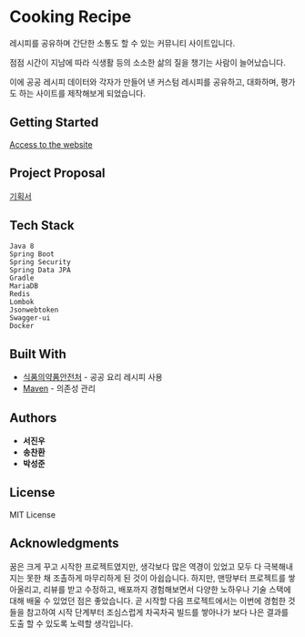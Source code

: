 # Cooking Recipe

레시피를 공유하며 간단한 소통도 할 수 있는 커뮤니티 사이트입니다.

점점 시간이 지남에 따라 식생활 등의 소소한 삶의 질을 챙기는 사람이 늘어났습니다.

이에 공공 레시피 데이터와 각자가 만들어 낸 커스텀 레시피를 공유하고, 대화하며, 평가도 하는 사이트를 제작해보게 되었습니다.

## Getting Started

[Access to the website](http://ec2-54-180-109-193.ap-northeast-2.compute.amazonaws.com/)

## Project Proposal

[기획서](https://www.notion.so/15cc5f1e382f4054a9ab0ec2517753b2/)

## Tech Stack

```
Java 8
Spring Boot
Spring Security
Spring Data JPA
Gradle
MariaDB
Redis
Lombok
Jsonwebtoken
Swagger-ui
Docker
```

## Built With

* [식품의약품안전처]([http://www.dropwizard.io/1.0.2/docs/](http://www.foodsafetykorea.go.kr/api/openApiInfo.do?menu_grp=MENU_GRP31&menu_no=661&show_cnt=10&start_idx=1&svc_no=COOKRCP01)) - 공공 요리 레시피 사용
* [Maven](https://maven.apache.org/) - 의존성 관리

## Authors

* **서진우**
* **송찬환**
* **박성준**

## License

MIT License

## Acknowledgments

꿈은 크게 꾸고 시작한 프로젝트였지만, 생각보다 많은 역경이 있었고 모두 다 극복해내지는 못한 채 조촐하게 마무리하게 된 것이 아쉽습니다.
하지만, 맨땅부터 프로젝트를 쌓아올리고, 리뷰를 받고 수정하고, 배포까지 경험해보면서 다양한 노하우나 기술 스택에 대해 배울 수 있었던 점은 좋았습니다.
곧 시작할 다음 프로젝트에서는 이번에 경험한 것들을 참고하여 시작 단계부터 조심스럽게 차곡차곡 빌드를 쌓아나가 보다 나은 결과를 도출 할 수 있도록 노력할 생각입니다.

